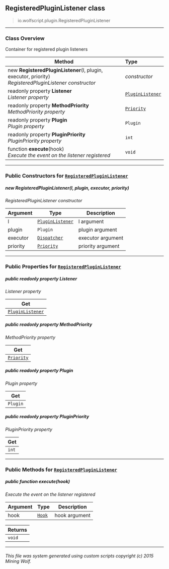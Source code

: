 ## RegisteredPluginListener __class__

>io.wolfscript.plugin.RegisteredPluginListener

---

### Class Overview

Container for registered plugin listeners

Method | Type   
--- | :--- 
new __RegisteredPluginListener__(l, plugin, executor, priority) <br> _RegisteredPluginListener constructor_ | _constructor_
 readonly property __Listener__ <br> _Listener property_ | [`PluginListener`](PluginListener.md)
 readonly property __MethodPriority__ <br> _MethodPriority property_ | [`Priority`](Priority.md)
 readonly property __Plugin__ <br> _Plugin property_ | `Plugin`
 readonly property __PluginPriority__ <br> _PluginPriority property_ | `int`
 function __execute__(hook) <br> _Execute the event on the listener registered_ | `void`



---

### Public Constructors for [`RegisteredPluginListener`](RegisteredPluginListener.md)

##### <a id='registeredpluginlistener'></a>new __RegisteredPluginListener__(l, plugin, executor, priority) 

_RegisteredPluginListener constructor_

Argument | Type | Description  
--- | --- | --- 
l | [`PluginListener`](PluginListener.md) | l argument
plugin | `Plugin` | plugin argument
executor | [`Dispatcher`](..\hook\Dispatcher.md) | executor argument
priority | [`Priority`](Priority.md) | priority argument

---

### Public Properties for [`RegisteredPluginListener`](RegisteredPluginListener.md)

##### <a id='listener'></a>public  readonly property __Listener__

_Listener property_

Get | 
--- | 
[`PluginListener`](PluginListener.md) |



##### <a id='methodpriority'></a>public  readonly property __MethodPriority__

_MethodPriority property_

Get | 
--- | 
[`Priority`](Priority.md) |



##### <a id='plugin'></a>public  readonly property __Plugin__

_Plugin property_

Get | 
--- | 
`Plugin` |



##### <a id='pluginpriority'></a>public  readonly property __PluginPriority__

_PluginPriority property_

Get | 
--- | 
`int` |



---

### Public Methods for [`RegisteredPluginListener`](RegisteredPluginListener.md)

##### <a id='execute'></a>public  function __execute__(hook)

_Execute the event on the listener registered_

Argument | Type | Description  
--- | --- | --- 
hook | [`Hook`](..\hook\Hook.md) | hook argument

Returns | 
--- | 
`void` |


---


###### This file was system generated using custom scripts copyright (c) 2015 Mining Wolf.
	

